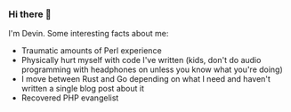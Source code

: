 ### Hi there 👋

I'm Devin. Some interesting facts about me:

- Traumatic amounts of Perl experience
- Physically hurt myself with code I've written (kids, don't do audio programming with headphones on unless you know what you're doing)
- I move between Rust and Go depending on what I need and haven't written a single blog post about it
- Recovered PHP evangelist
